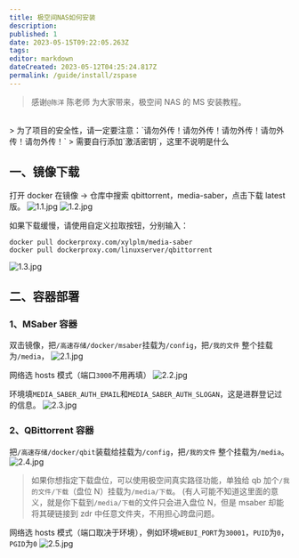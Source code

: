 ```yaml
---
title: 极空间NAS如何安装
description:
published: 1
date: 2023-05-15T09:22:05.263Z
tags:
editor: markdown
dateCreated: 2023-05-12T04:25:24.817Z
permalink: /guide/install/zspase
---
```


> 感谢`@陈洋` 陈老师 为大家带来，极空间 NAS 的 MS 安装教程。

<br>
> 为了项目的安全性，请一定要注意：`请勿外传！请勿外传！请勿外传！请勿外传！请勿外传！`
> 需要自行添加`激活密钥`，这里不说明是什么
<br>

## 一、镜像下载

打开 docker 在镜像 → 仓库中搜索 qbittorrent，media-saber，点击下载 latest 版。
![1.1.jpg](./zspase_images/1.1.jpg)
![1.2.jpg](./zspase_images/1.2.jpg)

如果下载缓慢，请使用自定义拉取按钮，分别输入：

```shell
docker pull dockerproxy.com/xylplm/media-saber
docker pull dockerproxy.com/linuxserver/qbittorrent
```

![1.3.jpg](./zspase_images/1.3.jpg)

## 二、容器部署

### 1、MSaber 容器

双击镜像，把`/高速存储/docker/msaber`挂载为`/config`，把`/我的文件` 整个挂载为`/media`，
![2.1.jpg](./zspase_images/2.1.jpg)

网络选 hosts 模式（端口`3000`不用再填）
![2.2.jpg](./zspase_images/2.2.jpg)

环境填`MEDIA_SABER_AUTH_EMAIL`和`MEDIA_SABER_AUTH_SLOGAN`，这是进群登记过的信息。
![2.3.jpg](./zspase_images/2.3.jpg)

### 2、QBittorrent 容器

把`/高速存储/docker/qbit`装载给挂载为`/config`，把`/我的文件` 整个挂载为`/media`。
![2.4.jpg](./zspase_images/2.4.jpg)

> 如果你想指定下载盘位，可以使用极空间真实路径功能，单独给 qb 加个`/我的文件/下载`（盘位 N）挂载为`/media/下载`。
> (有人可能不知道这里面的意义，就是你下载到`/media/下载`的文件只会进入盘位 N，但是 msaber 却能将其硬链接到 zdr 中任意文件夹，不用担心跨盘问题。

网络选 hosts 模式（端口取决于环境），例如环境`WEBUI_PORT`为`30001`，`PUID`为`0`，`PGID`为`0`
![2.5.jpg](./zspase_images/2.5.jpg)

